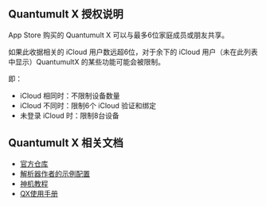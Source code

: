 ## Quantumult X 授权说明

App Store 购买的 Quantumult X 可以与最多6位家庭成员或朋友共享。

如果此收据相关的 iCloud 用户数远超6位，对于余下的 iCloud 用户（未在此列表中显示）QuantumultX 的某些功能可能会被限制。

即：
- iCloud 相同时：不限制设备数量
- iCloud 不同时：限制6个 iCloud 验证和绑定
- 未登录 iCloud 时：限制8台设备

## Quantumult X 相关文档

- [官方仓库](https://github.com/crossutility/Quantumult-X/tree/master)
- [解析器作者的示例配置](https://github.com/KOP-XIAO/QuantumultX/blob/4a705faac3cfed6ba0e55d6a71bc3b35036f0f96/QuantumultX_Profiles.conf)
- [神机教程](https://divineengine.net/more/special/quantumult-x/)
- [QX使用手册](https://qx.atlucky.me/)

